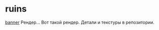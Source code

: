 # ruins
[banner](Roomruins_20250604135045.png)
Рендер...
Вот такой рендер. Детали и текстуры в репозитории.
